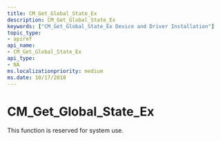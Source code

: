 ```yaml
---
title: CM_Get_Global_State_Ex
description: CM_Get_Global_State_Ex
keywords: ["CM_Get_Global_State_Ex Device and Driver Installation"]
topic_type:
- apiref
api_name:
- CM_Get_Global_State_Ex
api_type:
- NA
ms.localizationpriority: medium
ms.date: 10/17/2018
---
```


# CM_Get_Global_State_Ex

This function is reserved for system use.
